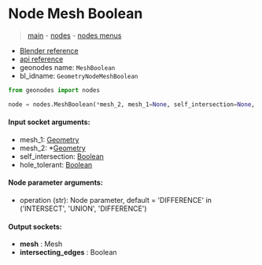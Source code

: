# Node Mesh Boolean

> [main](../structure.md) - [nodes](nodes.md) - [nodes menus](nodes_menus.md)

- [Blender reference](https://docs.blender.org/manual/en/latest/modeling/geometry_nodes/mesh/mesh_boolean.html)
- [api reference](https://docs.blender.org/api/current/bpy.types.GeometryNodeMeshBoolean.html)
- geonodes name: `MeshBoolean`
- bl_idname: `GeometryNodeMeshBoolean`

```python
from geonodes import nodes

node = nodes.MeshBoolean(*mesh_2, mesh_1=None, self_intersection=None, hole_tolerant=None, operation='DIFFERENCE')
```

#### Input socket arguments:

- mesh_1: [Geometry](Geometry.md)
- mesh_2: *[Geometry](Geometry.md)
- self_intersection: [Boolean](Boolean.md)
- hole_tolerant: [Boolean](Boolean.md)

#### Node parameter arguments:

- operation (str): Node parameter, default = 'DIFFERENCE' in ('INTERSECT', 'UNION', 'DIFFERENCE')

#### Output sockets:

- **mesh** : Mesh
- **intersecting_edges** : Boolean

